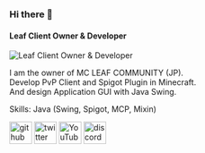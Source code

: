 ### Hi there 👋
#### Leaf Client Owner & Developer
![Leaf Client Owner & Developer](https://pbs.twimg.com/profile_banners/1300038511383293953/1649417199/1500x500)

I am the owner of MC LEAF COMMUNITY (JP).  
Develop PvP Client and Spigot Plugin in Minecraft.  
And design Application GUI with Java Swing.  

Skills: Java (Swing, Spigot, MCP, Mixin)

[<img src='https://cdn.jsdelivr.net/npm/simple-icons@3.0.1/icons/github.svg' alt='github' height='40'>](https://github.com/Lefiy)  [<img src='https://cdn.jsdelivr.net/npm/simple-icons@3.0.1/icons/twitter.svg' alt='twitter' height='40'>](https://twitter.com/leaf_client)  [<img src='https://cdn.jsdelivr.net/npm/simple-icons@3.0.1/icons/youtube.svg' alt='YouTube' height='40'>](https://www.youtube.com/channel/Lefiy_MC)  [<img src='https://cdn.jsdelivr.net/npm/simple-icons@3.0.1/icons/discord.svg' alt='discord' height='40'>](https://discord.com/invite/eJtRwnhxdY)
